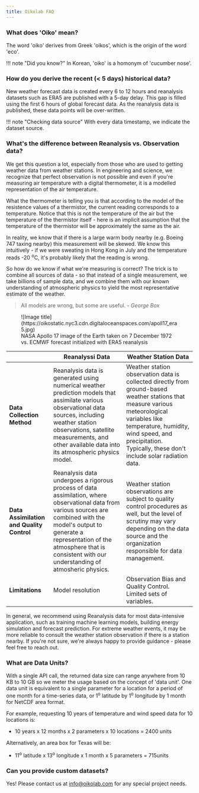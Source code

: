 ```yaml
---
title: Oikolab FAQ
---
```


### What does 'Oiko' mean?

The word 'oiko' derives from Greek 'oikos', which is the origin of the word 'eco'. 


!!! note "Did you know?"
    In Korean, 'oiko' is a homonym of 'cucumber nose'.

### How do you derive the recent (< 5 days) historical data?

New weather forecast data is created every 6 to 12 hours and reanalysis datasets such as ERA5 are published with a 5-day delay. This gap is filled using the first 6 hours of global forecast data. As the reanalysis data is published, these data points will be over-written.

!!! note "Checking data source"
    With every data timestamp, we indicate the dataset source.

### What's the difference between Reanalysis vs. Observation data?

We get this question a lot, especially from those who are used to getting weather data from weather stations. In engineering and science, we recognize that perfect observation is not possible and even if you're measuring air temperature with a digital thermometer, it is a modelled representation of the air temperature. 

What the thermometer is telling you is that according to the model of the resistence values of a thermistor, the current reading corresponds to a temperature. Notice that this is not the temperature of the air but the temperature of the thermistor itself - here is an implicit assumption that the temperature of the thermistor will be approximately the same as the air. 

In reality, we know that if there is a large warm body nearby (e.g. Boeing 747 taxing nearby) this measurement will be skewed. We know this intuitively - if we were sweating in Hong Kong in July and the temperature reads -20 <sup>o</sup>C, it's probably likely that the reading is wrong.

So how do we know if what we're measuring is correct? The trick is to combine all sources of data - so that instead of a single measurement, we take billions of sample data, and we combine them with our known understanding of atmospheric physics to yield the most representative estimate of the weather.

> All models are wrong, but some are useful. *- George Box*

<figure markdown>
  ![Image title](https://oikostatic.nyc3.cdn.digitaloceanspaces.com/apoll17_era5.jpg)
  <figcaption>NASA Apollo 17 image of the Earth taken on 7 December 1972 vs. ECMWF forecast initialized with ERA5 reanalysis</figcaption>
</figure>


|                                           | Reanalyssi Data                                                                                                                                                                                                                                           | Weather Station Data
|-------------------------------------------|-----------------------------------------------------------------------------------------------------------------------------------------------------------------------------------------------------------------------------------------------------------| ------------
| **Data Collection Method**                | Reanalysis data is generated using numerical weather prediction models that assimilate various observational data sources, including weather station observations, satellite measurements, and other available data into its atmospheric physics model.   | Weather station observation data is collected directly from ground-based weather stations that measure various meteorological variables like temperature, humidity, wind speed, and precipitation. Typically, these don't include solar radiation data.
| **Data Assimilation and Quality Control** | Reanalysis data undergoes a rigorous process of data assimilation, where observational data from various sources are combined with the model's output to generate a representation of the atmosphere that is consistent with our understanding of atmosheric physics. | Weather station observations are subject to quality control procedures as well, but the level of scrutiny may vary depending on the data source and the organization responsible for data management. 
| **Limitations**                           | Model resolution                                                                                                                                                                                                                                          | Observation Bias and Quality Control. Limited sets of variables.

In general, we recommend using Reanalysis data for most data-intensive application, such as training machine learning models, building energy simulation and forecast prediction. For extreme weather events, it may be more reliable to consult the weather station observation if there is a station nearby. If you're not sure, we're always happy to provide guidance - please feel free to reach out.


### What are Data Units?

With a single API call, the returned data size can range anywhere from 10 KB to 10 GB so we meter the usage based on the concept of 'data unit'. One data unit is equivalent to a single parameter for a location for a period of one month for a time-series data, or 1<sup>o</sup> latitude by 1<sup>o</sup> longitude by 1 month for NetCDF area format.

For example, requesting 10 years of temperature and wind speed data for 10 locations is:

* 10 years x 12 months x 2 parameters x 10 locations = 2400 units

Alternatively, an area box for Texas will be:

* 11<sup>o</sup> latitude x 13<sup>o</sup> longitude x 1 month x 5 parameters = 715units


### Can you provide custom datasets?

Yes! Please contact us at info@oikolab.com for any special project needs.